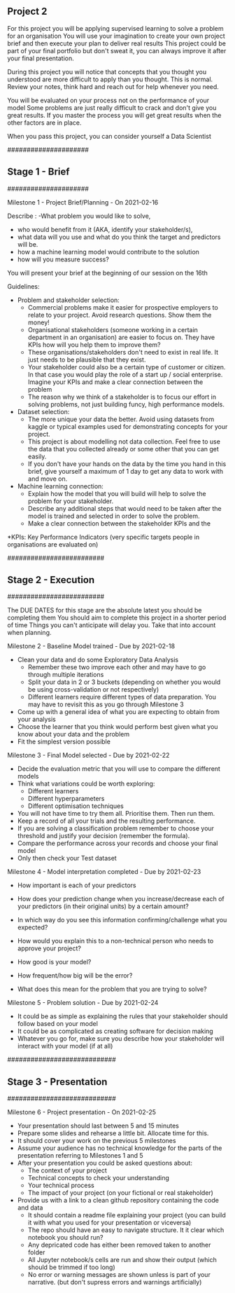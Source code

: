 ## Project 2

For this project you will be applying supervised learning to solve a problem for an organisation
You will use your imagination to create your own project brief and then execute your plan to deliver real results
This project could be part of your final portfolio but don't sweat it, you can always improve it after your final presentation.

During this project you will notice that concepts that you thought you understood are more difficult to apply than you thought.
This is normal. Review your notes, think hard and reach out for help whenever you need.

You will be evaluated on your process not on the performance of your model
Some problems are just really difficult to crack and don't give you great results.
If you master the process you will get great results when the other factors are in place.

When you pass this project, you can consider yourself a Data Scientist


#####################
## Stage 1 - Brief ##
#####################

Milestone 1 - Project Brief/Planning - On 2021-02-16

Describe :
-What problem you would like to solve,
- who would benefit from it (AKA, identify your stakeholder/s),
- what data will you use and what do you think the target and predictors will be.
- how a machine learning model would contribute to the solution
- how will you measure success?

You will present your brief at the beginning of our session on the 16th

Guidelines:
- Problem and stakeholder selection:
  - Commercial problems make it easier for prospective employers to relate to your project. Avoid research questions. Show them the money!
  - Organisational stakeholders (someone working in a certain department in an organisation) are easier to focus on. They have KPIs how will you help them to improve them?
  - These organisations/stakeholders don't need to exist in real life. It just needs to be plausible that they exist.
  - Your stakeholder could also be a certain type of customer or citizen. In that case you would play the role of a start up / social enterprise. Imagine your KPIs and make a clear connection between the problem
  - The reason why we think of a stakeholder is to focus our effort in solving problems, not just building funcy, high performance models.
- Dataset selection:
  - The more unique your data the better. Avoid using datasets from kaggle or typical examples used for demonstrating concepts for your project.
  - This project is about modelling not data collection. Feel free to use the data that you collected already or some other that you can get easily.
  - If you don't have your hands on the data by the time you hand in this brief, give yourself a maximum of 1 day to get any data to work with and move on.
- Machine learning connection:
  - Explain how the model that you will build will help to solve the problem for your stakeholder.
  - Describe any additional steps that would need to be taken after the model is trained and selected in order to solve the problem.
  - Make a clear connection between the stakeholder KPIs and the 

*KPIs: Key Performance Indicators (very specific targets people in organisations are evaluated on)

#########################
## Stage 2 - Execution ##
#########################

The DUE DATES for this stage are the absolute latest you should be completing them
You should aim to complete this project in a shorter period of time
Things you can't anticipate will delay you. Take that into account when planning.


Milestone 2 - Baseline Model trained - Due by 2021-02-18
- Clean your data and do some Exploratory Data Analysis
  - Remember these two improve each other and may have to go through multiple iterations
  - Split your data in 2 or 3 buckets (depending on whether you would be using cross-validation or not respectively)
  - Different learners require different types of data preparation. You may have to revisit this as you go through Milestone 3
- Come up with a general idea of what you are expecting to obtain from your analysis
- Choose the learner that you think would perform best given what you know about your data and the problem
- Fit the simplest version possible

Milestone 3 - Final Model selected - Due by 2021-02-22
- Decide the evaluation metric that you will use to compare the different models
- Think what variations could be worth exploring:
  - Different learners
  - Different hyperparameters
  - Different optimisation techniques
- You will not have time to try them all. Prioritise them. Then run them.
- Keep a record of all your trials and the resulting performance.
- If you are solving a classification problem remember to choose your threshold and justify your decision (remember the formula).
- Compare the performance across your records and choose your final model
- Only then check your Test dataset

Milestone 4 - Model interpretation completed - Due by 2021-02-23
- How important is each of your predictors
- How does your prediction change when you increase/decrease each of your predictors (in their original units) by a certain amount?
- In which way do you see this information confirming/challenge what you expected?
- How would you explain this to a non-technical person who needs to approve your project?

- How good is your model?
- How frequent/how big will be the error?
- What does this mean for the problem that you are trying to solve?

Milestone 5 - Problem solution - Due by 2021-02-24
- It could be as simple as explaining the rules that your stakeholder should follow based on your model
- It could be as complicated as creating software for decision making
- Whatever you go for, make sure you describe how your stakeholder will interact with your model (if at all)

############################
## Stage 3 - Presentation ##
############################

Milestone 6 - Project presentation - On 2021-02-25
- Your presentation should last between 5 and 15 minutes
- Prepare some slides and rehearse a little bit. Allocate time for this.
- It should cover your work on the previous 5 milestones
- Assume your audience has no technical knowledge for the parts of the presentation referring to Milestones 1 and 5
- After your presentation you could be asked questions about:
  - The context of your project
  - Technical concepts to check your understanding
  - Your technical process
  - The impact of your project (on your fictional or real stakeholder)
- Provide us with a link to a clean github repository containing the code and data
  - It should contain a readme file explaining your project (you can build it with what you used for your presentation or viceversa)
  - The repo should have an easy to navigate structure. It it clear which notebook you should run?
  - Any depricated code has either been removed taken to another folder
  - All Jupyter notebook/s cells are run and show their output (which should be trimmed if too long)
  - No error or warning messages are shown unless is part of your narrative. (but don't supress errors and warnings artificially)




